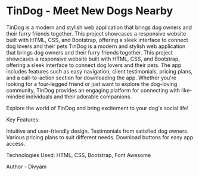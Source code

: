 # TinDog - Meet New Dogs Nearby

TinDog is a modern and stylish web application that brings dog owners and their furry friends together. 
This project showcases a responsive website built with HTML, CSS, and Bootstrap, offering a sleek interface to connect dog lovers and their pets
TinDog is a modern and stylish web application that brings dog owners and their furry friends together. This project showcases a responsive website built with HTML, CSS, and Bootstrap, offering a sleek interface to connect dog lovers and their pets. The app includes features such as easy navigation, client testimonials, pricing plans, and a call-to-action section for downloading the app. Whether you're looking for a four-legged friend or just want to explore the dog-loving community, TinDog provides an engaging platform for connecting with like-minded individuals and their adorable companions.

Explore the world of TinDog and bring excitement to your dog's social life!

Key Features:

Intuitive and user-friendly design.
Testimonials from satisfied dog owners.
Various pricing plans to suit different needs.
Download buttons for easy app access.

Technologies Used:
HTML, CSS, Bootstrap, Font Awesome

Author - Divyam
